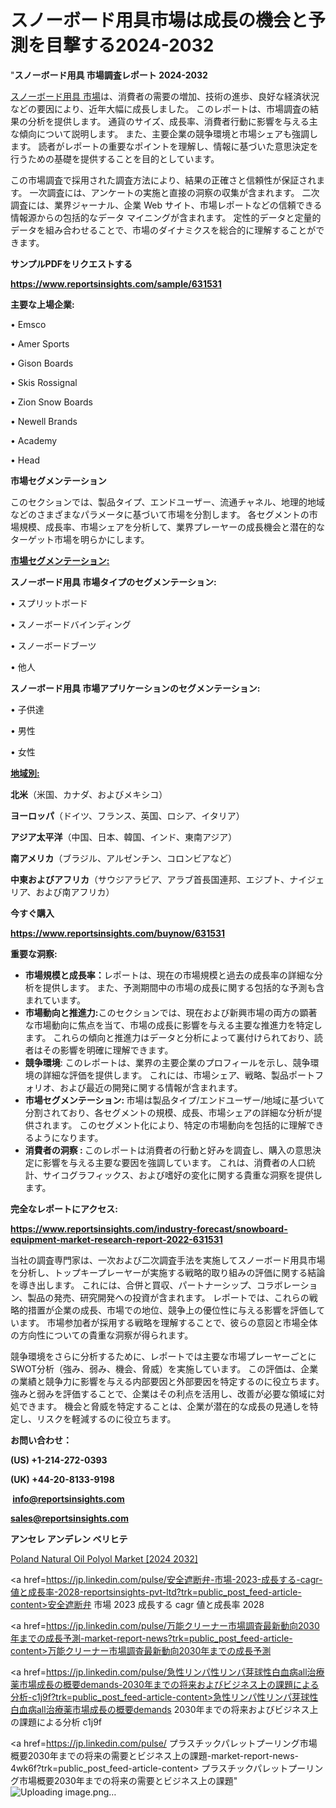 # スノーボード用具市場は成長の機会と予測を目撃する2024-2032

"<strong>スノーボード用具 市場調査レポート 2024-2032</strong>

<a href=https://www.reportsinsights.com/sample/631531>スノーボード用具 市場</a>は、消費者の需要の増加、技術の進歩、良好な経済状況などの要因により、近年大幅に成長しました。 このレポートは、市場調査の結果の分析を提供します。 通貨のサイズ、成長率、消費者行動に影響を与える主な傾向について説明します。 また、主要企業の競争環境と市場シェアも強調します。 読者がレポートの重要なポイントを理解し、情報に基づいた意思決定を行うための基礎を提供することを目的としています。

この市場調査で採用された調査方法により、結果の正確さと信頼性が保証されます。 一次調査には、アンケートの実施と直接の洞察の収集が含まれます。 二次調査には、業界ジャーナル、企業 Web サイト、市場レポートなどの信頼できる情報源からの包括的なデータ マイニングが含まれます。 定性的データと定量的データを組み合わせることで、市場のダイナミクスを総合的に理解することができます。

<strong><b>サンプルPDFをリクエストする</b></strong>

<a href=https://www.reportsinsights.com/sample/631531><strong><u>https://www.reportsinsights.com/sample/631531</u></strong></a>

<strong>主要な上場企業:</strong>

• Emsco

• Amer Sports

• Gison Boards

• Skis Rossignal

• Zion Snow Boards

• Newell Brands

• Academy

• Head

<strong>市場セグメンテーション</strong>

このセクションでは、製品タイプ、エンドユーザー、流通チャネル、地理的地域などのさまざまなパラメータに基づいて市場を分割します。 各セグメントの市場規模、成長率、市場シェアを分析して、業界プレーヤーの成長機会と潜在的なターゲット市場を明らかにします。

<strong><u>市場セグメンテーション</u></strong><strong><u>:</u></strong>

<strong>スノーボード用具 市場タイプのセグメンテーション:</strong>

• スプリットボード

• スノーボードバインディング

• スノーボードブーツ

• 他人

<strong>スノーボード用具 市場アプリケーションのセグメンテーション:</strong>

• 子供達

• 男性

• 女性

<strong><u>地域別</u></strong><strong><u>:</u></strong>

<strong>北米</strong>（米国、カナダ、およびメキシコ）

<strong>ヨーロッパ</strong>（ドイツ、フランス、英国、ロシア、イタリア）

<strong>アジア太平洋</strong>（中国、日本、韓国、インド、東南アジア）

<strong>南アメリカ</strong>（ブラジル、アルゼンチン、コロンビアなど）

<strong>中東およびアフリカ</strong>（サウジアラビア、アラブ首長国連邦、エジプト、ナイジェリア、および南アフリカ）

<strong>今すぐ購入</strong>

<a href=https://www.reportsinsights.com/buynow/631531><strong><u>https://www.reportsinsights.com/buynow/631531</u></strong></a>

<strong>重要な洞察:</strong>
<ul>
  <li><strong>市場規模と成長率：</strong>レポートは、現在の市場規模と過去の成長率の詳細な分析を提供します。 また、予測期間中の市場の成長に関する包括的な予測も含まれています。</li>
  <li><strong>市場動向と推進力:</strong>このセクションでは、現在および新興市場の両方の顕著な市場動向に焦点を当て、市場の成長に影響を与える主要な推進力を特定します。 これらの傾向と推進力はデータと分析によって裏付けられており、読者はその影響を明確に理解できます。</li>
  <li><strong>競争環境</strong>: このレポートは、業界の主要企業のプロフィールを示し、競争環境の詳細な評価を提供します。 これには、市場シェア、戦略、製品ポートフォリオ、および最近の開発に関する情報が含まれます。</li>
  <li><strong>市場セグメンテーション: </strong>市場は製品タイプ/エンドユーザー/地域に基づいて分割されており、各セグメントの規模、成長、市場シェアの詳細な分析が提供されます。 このセグメント化により、特定の市場動向を包括的に理解できるようになります。</li>
  <li><strong>消費者の洞察 : </strong>このレポートは消費者の行動と好みを調査し、購入の意思決定に影響を与える主要な要因を強調しています。 これは、消費者の人口統計、サイコグラフィックス、および嗜好の変化に関する貴重な洞察を提供します。</li>
</ul>
<strong>完全なレポートにアクセス:</strong>

<a href=https://www.reportsinsights.com/industry-forecast/snowboard-equipment-market-research-report-2022-631531><strong><u><b>https://www.reportsinsights.com/industry-forecast/snowboard-equipment-market-research-report-2022-631531</b></u></strong></a>

当社の調査専門家は、一次および二次調査手法を実施してスノーボード用具市場を分析し、トップキープレーヤーが実施する戦略的取り組みの評価に関する結論を導き出します。 これには、合併と買収、パートナーシップ、コラボレーション、製品の発売、研究開発への投資が含まれます。 レポートでは、これらの戦略的措置が企業の成長、市場での地位、競争上の優位性に与える影響を評価しています。 市場参加者が採用する戦略を理解することで、彼らの意図と市場全体の方向性についての貴重な洞察が得られます。

競争環境をさらに分析するために、レポートでは主要な市場プレーヤーごとにSWOT分析（強み、弱み、機会、脅威）を実施しています。 この評価は、企業の業績と競争力に影響を与える内部要因と外部要因を特定するのに役立ちます。 強みと弱みを評価することで、企業はその利点を活用し、改善が必要な領域に対処できます。 機会と脅威を特定することは、企業が潜在的な成長の見通しを特定し、リスクを軽減するのに役立ちます。

<strong>お問い合わせ：</strong>

<strong>(US) +1-214-272-0393</strong>

<strong>(UK) +44-20-8133-9198</strong>

<strong> </strong><a href=info@reportsinsights.com><strong><u>info@reportsinsights.com</u></strong></a>

<a href=sales@reportsinsights.com><strong><u>sales@reportsinsights.com</u></strong></a>

<strong>アンセレ アンデレン ベリヒテ</strong>

<a href=https://www.linkedin.com/pulse/poland-natural-oil-polyol-market-segments-wugqf/>Poland Natural Oil Polyol Market [2024 2032]</a>

<a href=https://jp.linkedin.com/pulse/安全遮断弁-市場-2023-成長する-cagr-値と成長率-2028-reportsinsights-pvt-ltd?trk=public_post_feed-article-content>安全遮断弁 市場 2023 成長する cagr 値と成長率 2028</a>

<a href=https://jp.linkedin.com/pulse/万能クリーナー市場調査最新動向2030年までの成長予測-market-report-news?trk=public_post_feed-article-content>万能クリーナー市場調査最新動向2030年までの成長予測</a>

<a href=https://jp.linkedin.com/pulse/急性リンパ性リンパ芽球性白血病all治療薬市場成長の概要demands-2030年までの将来およびビジネス上の課題による分析-c1j9f?trk=public_post_feed-article-content>急性リンパ性リンパ芽球性白血病all治療薬市場成長の概要demands 2030年までの将来およびビジネス上の課題による分析 c1j9f</a>

<a href=https://jp.linkedin.com/pulse/ プラスチックパレットプーリング市場概要2030年までの将来の需要とビジネス上の課題-market-report-news-4wk6f?trk=public_post_feed-article-content> プラスチックパレットプーリング市場概要2030年までの将来の需要とビジネス上の課題</a>"
![Uploading image.png…]()
